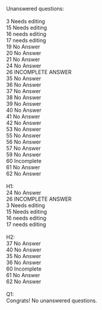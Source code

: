 Unanswered questions:<br /><br />3 Needs editing<br />15 Needs editing<br />16 needs editing<br />17 needs editing<br />19 No Answer<br />20 No Answer<br />21 No Answer<br />24 No Answer<br />26 INCOMPLETE ANSWER<br />35 No Answer<br />36 No Answer<br />37 No Answer<br />38 No Answer<br />39 No Answer<br />40 No Answer<br />41 No Answer<br />42 No Answer<br />53 No Answer<br />55 No Answer<br />56 No Answer<br />57 No Answer<br />59 No Answer<br />60 Incomplete<br />61 No Answer<br />62 No Answer<br /><br />H1:<br />24 No Answer<br />26 INCOMPLETE ANSWER<br />3 Needs editing<br />15 Needs editing<br />16 needs editing<br />17 needs editing<br /><br />H2:<br />37 No Answer<br />40 No Answer<br />35 No Answer<br />36 No Answer<br />60 Incomplete<br />61 No Answer<br />62 No Answer<br /><br />Q1:<br />Congrats! No unanswered questions.<br /><br />